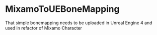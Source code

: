 # MixamoToUEBoneMapping

That simple bonemapping needs to be uploaded in Unreal Engine 4 and used in refactor of Mixamo Character
